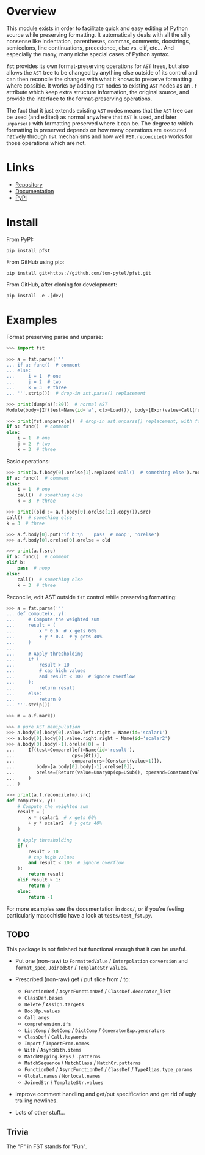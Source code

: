 # Overview

This module exists in order to facilitate quick and easy editing of Python source while preserving formatting. It automatically deals with all the silly nonsense like indentation, parentheses, commas, comments, docstrings, semicolons, line continuations, precedence, else vs. elif, etc... And especially the many, many niche special cases of Python syntax.

`fst` provides its own format-preserving operations for `AST` trees, but also allows the `AST` tree to be changed by anything else outside of its control and can then reconcile the changes with what it knows to preserve formatting where possible. It works by adding `FST` nodes to existing `AST` nodes as an `.f` attribute which keep extra structure information, the original source, and provide the interface to the format-preserving operations.

The fact that it just extends existing `AST` nodes means that the `AST` tree can be used (and edited) as normal anywhere that `AST` is used, and later `unparse()` with formatting preserved where it can be. The degree to which formatting is preserved depends on how many operations are executed natively through `fst` mechanisms and how well `FST.reconcile()` works for those operations which are not.

# Links

- [Repository](https://github.com/tom-pytel/pfst)
- [Documentation](https://tom-pytel.github.io/pfst/)
- [PyPI](https://pypi.org/project/pfst/)

# Install

From PyPI:

    pip install pfst

From GitHub using pip:

    pip install git+https://github.com/tom-pytel/pfst.git

From GitHub, after cloning for development:

    pip install -e .[dev]

# Examples

Format preserving parse and unparse:

```py
>>> import fst

>>> a = fst.parse('''
... if a: func()  # comment
... else:
...     i = 1  # one
...     j = 2  # two
...     k = 3  # three
... '''.strip())  # drop-in ast.parse() replacement

>>> print(dump(a)[:80])  # normal AST
Module(body=[If(test=Name(id='a', ctx=Load()), body=[Expr(value=Call(func=Name(i

>>> print(fst.unparse(a))  # drop-in ast.unparse() replacement, with formatting
if a: func()  # comment
else:
    i = 1  # one
    j = 2  # two
    k = 3  # three
```

Basic operations:

```py
>>> print(a.f.body[0].orelse[1].replace('call()  # something else').root.src)
if a: func()  # comment
else:
    i = 1  # one
    call()  # something else
    k = 3  # three

>>> print((old := a.f.body[0].orelse[1:].copy()).src)
call()  # something else
k = 3  # three

>>> a.f.body[0].put('if b:\n    pass  # noop', 'orelse')
>>> a.f.body[0].orelse[0].orelse = old

>>> print(a.f.src)
if a: func()  # comment
elif b:
    pass  # noop
else:
    call()  # something else
    k = 3  # three
```

Reconcile, edit AST outside `fst` control while preserving formatting:

```py
>>> a = fst.parse('''
... def compute(x, y):
...     # Compute the weighted sum
...     result = (
...         x * 0.6  # x gets 60%
...         + y * 0.4  # y gets 40%
...     )
...
...     # Apply thresholding
...     if (
...         result > 10
...         # cap high values
...         and result < 100  # ignore overflow
...     ):
...         return result
...     else:
...         return 0
... '''.strip())

>>> m = a.f.mark()

>>> # pure AST manipulation
>>> a.body[0].body[0].value.left.right = Name(id='scalar1')
>>> a.body[0].body[0].value.right.right = Name(id='scalar2')
>>> a.body[0].body[-1].orelse[0] = (
...     If(test=Compare(left=Name(id='result'),
...                     ops=[Gt()],
...                     comparators=[Constant(value=1)]),
...        body=[a.body[0].body[-1].orelse[0]],
...        orelse=[Return(value=UnaryOp(op=USub(), operand=Constant(value=1)))]
...     )
... )

>>> print(a.f.reconcile(m).src)
def compute(x, y):
    # Compute the weighted sum
    result = (
        x * scalar1  # x gets 60%
        + y * scalar2  # y gets 40%
    )

    # Apply thresholding
    if (
        result > 10
        # cap high values
        and result < 100  # ignore overflow
    ):
        return result
    elif result > 1:
        return 0
    else:
        return -1
```

For more examples see the documentation in `docs/`, or if you're feeling particularly masochistic have a look at `tests/test_fst.py`.

## TODO

This package is not finished but functional enough that it can be useful.

* Put one (non-raw) to `FormattedValue` / `Interpolation` `conversion` and `format_spec`, `JoinedStr` / `TemplateStr` `values`.

* Prescribed (non-raw) get / put slice from / to:
  * `FunctionDef` / `AsyncFunctionDef` / `ClassDef.decorator_list`
  * `ClassDef.bases`
  * `Delete` / `Assign.targets`
  * `BoolOp.values`
  * `Call.args`
  * `comprehension.ifs`
  * `ListComp` / `SetComp` / `DictComp` / `GeneratorExp.generators`
  * `ClassDef` / `Call.keywords`
  * `Import` / `ImportFrom.names`
  * `With` / `AsyncWith.items`
  * `MatchMapping.keys` / `.patterns`
  * `MatchSequence` / `MatchClass` / `MatchOr.patterns`
  * `FunctionDef` / `AsyncFunctionDef` / `ClassDef` / `TypeAlias.type_params`
  * `Global.names` / `Nonlocal.names`
  * `JoinedStr` / `TemplateStr.values`

* Improve comment handling and get/put specification and get rid of ugly trailing newlines.

* Lots of other stuff...


## Trivia

The "F" in FST stands for "Fun".
